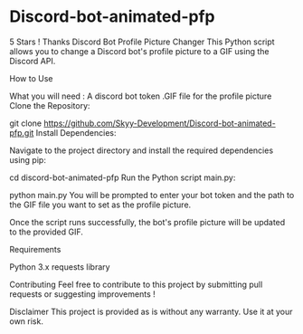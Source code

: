 # Discord-bot-animated-pfp

5 Stars ! Thanks
Discord Bot Profile Picture Changer This Python script allows you to change a Discord bot's profile picture to a GIF using the Discord API.

How to Use

What you will need :
A discord bot token
.GIF file for the profile picture
Clone the Repository:


git clone https://github.com/Skyy-Development/Discord-bot-animated-pfp.git
Install Dependencies:


Navigate to the project directory and install the required dependencies using pip:


cd discord-bot-animated-pfp
Run the Python script main.py:


python main.py
You will be prompted to enter your bot token and the path to the GIF file you want to set as the profile picture.

Once the script runs successfully, the bot's profile picture will be updated to the provided GIF.


Requirements


Python 3.x requests library


Contributing Feel free to contribute to this project by submitting pull requests or suggesting improvements !


Disclaimer This project is provided as is without any warranty. Use it at your own risk.
